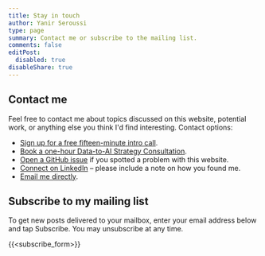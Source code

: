 ```yaml
---
title: Stay in touch
author: Yanir Seroussi
type: page
summary: Contact me or subscribe to the mailing list.
comments: false
editPost:
  disabled: true
disableShare: true
---
```


## Contact me

Feel free to contact me about topics discussed on this website, potential work, or anything else you think I'd find interesting. Contact options:
* [Sign up for a free fifteen-minute intro call](/free-intro-call/).
* [Book a one-hour Data-to-AI Strategy Consultation](https://calendly.com/yanir-seroussi/data-to-ai-strategy-consultation).
* [Open a GitHub issue](https://github.com/yanirs/yanirseroussi.com/issues) if you spotted a problem with this website.
* [Connect on LinkedIn](https://www.linkedin.com/in/yanirseroussi) &ndash; please include a note on how you found me.
* [Email me directly](mailto:contact@yanirseroussi.com).

## Subscribe to my mailing list

To get new posts delivered to your mailbox, enter your email address below and tap Subscribe. You may unsubscribe at any time.

{{<subscribe_form>}}
